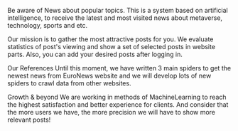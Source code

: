 Be aware of News about popular topics.
This is a system based on artificial intelligence, to receive the latest and most visited news about metaverse, technology, sports and etc.

Our mission is to gather the most attractive posts for you.
We evaluate statistics of post's viewing and show a set of selected posts in website parts. Also, you can add your desired posts after logging in.

Our References
Until this moment, we have written 3 main spiders to get the newest news from EuroNews website and we will develop lots of new spiders to crawl data from other websites.

Growth & beyond
We are working in methods of MachineLearning to reach the highest satisfaction and better experience for clients. And consider that the more users we have, the more precision we will have to show more relevant posts!
